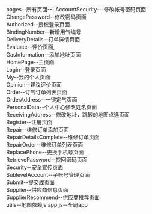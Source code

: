  

pages--所有页面--|
AccountSecurity---修改帐号密码页面<br/>
ChangePassword--修改密码页面<br/>
Authorized--授权登录页面<br/>
BindingNumber--新增用气编号<br/>
DeliveryDetails--订单详情页面<br/>
Evaluate--评价页面,<br/>
GasInformation--添加地址页面<br/>
HomePage--主页面<br/>
Login--登录页面<br/>
My--我的个人页面<br/>
Opinion--建议评价页面<br/>
Order--订气订单列表页面<br/>
OrderAddress--一键定气页面<br/>
PersonalData--个人中心修改姓名页面<br/>
ReceivingAddress--修改地址，跳转的地图点选页面<br/>
Register--注册页面<br/>
Repair--维修订单添加页面<br/>
RepairDetailsComplete--维修订单页面<br/>
RepairOrder--维修订单列表页面<br/>
ReplacePhone--更换手机号页面<br/>
RetrievePassword--找回密码页面<br/>
Security--安全宣传页面<br/>
SublevelAccount--子帐号管理页面<br/>
Submit--提交成页面<br/>
Supplier--供应商信息页面<br/>
SupplierRecommend--供应商推荐页面<br/>
utils--地图依赖js
app.js--全局app


